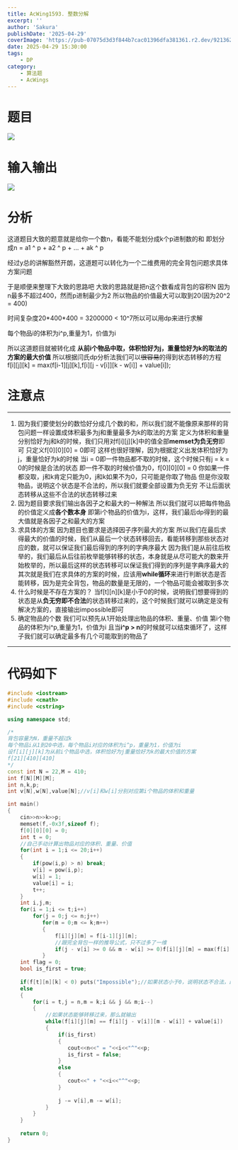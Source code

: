 ```yaml
---
title: AcWing1593. 整数分解
excerpt: ''
author: 'Sakura'
publishDate: '2025-04-29'
coverImage: 'https://pub-07075d3d3f844b7cac01396dfa381361.r2.dev/92136247_p0_master1200.jpg'
date: 2025-04-29 15:30:00
tags:
    - DP
category:
    - 算法题
    - AcWings
---
```

# 题目

![](http://www.hzqsns.com/wp-content/uploads/2024/06/1.png)

# 输入输出

![](http://www.hzqsns.com/wp-content/uploads/2024/06/2-1.png)

# 分析

这道题目大致的题意就是给你一个数n，看能不能划分成k个p进制数的和
即划分成n = a1 ^ p + a2 ^ p + ... + ak ^ p

经过y总的讲解豁然开朗，这道题可以转化为一个二维费用的完全背包问题求具体方案问题

于是顺便来整理下大致的思路吧
大致的思路就是把n这个数看成背包的容积N
因为n最多不超过400，然而p进制最少为2
所以物品的价值最大可以取到20(因为20^2 = 400)

时间复杂度20\*400\*400 = 3200000 < 10^7所以可以用dp来进行求解

每个物品i的体积为i^p,重量为1，价值为i

所以这道题目就被转化成
**从前i个物品中取，体积恰好为j，重量恰好为k的取法的方案的最大价值**
所以根据闫氏dp分析法我们可以~~很容易~~的得到状态转移的方程
f\[i]\[j][k] = max(f\[i-1]\[j][k],f\[i]\[j - v\[i]][k - w\[i]] + value[i]);

# 注意点

---

1. 因为我们要使划分的数恰好分成几个数的和，所以我们就不能像原来那样的背包问题一样设置成体积最多为j和重量最多为k的取法的方案
   定义为体积和重量分别恰好为j和k的时候，我们只用对f[i][j][k]中的值全部**memset为负无穷**即可
   只定义f\[0]\[0][0] = 0即可
   这样也很好理解，因为根据定义出发体积恰好为j，重量恰好为k的时候
   当i = 0即一件物品都不取的时候，这个时候只有j = k = 0的时候是合法的状态
   即一件不取的时候价值为0，f\[0]\[0][0] = 0
   你如果一件都没取，j和k肯定只能为0，j和k如果不为0，只可能是你取了物品
   但是你没取物品，说明这个状态是不合法的，所以我们就要全部设置为负无穷
   不让后面状态转移从这些不合法的状态转移过来
2. 因为题目要求我们输出各因子之和最大的一种解法
   所以我们就可以把每件物品的价值定义成**各个数本身**
   即第i个物品的价值为i，这样，我们最后dp得到的最大值就是各因子之和最大的方案
3. 求具体的方案
   因为题目也要求是选择因子序列最大的方案
   所以我们在最后求得最大的价值的时候，我们从最后一个状态转移回去，看能转移到那些状态对应的数，就可以保证我们最后得到的序列的字典序最大
   因为我们是从前往后枚举的，我们最后从后往前枚举能够转移的状态，本身就是从尽可能大的数来开始枚举的，所以最后这样的状态转移可以保证我们得到的序列是字典序最大的
   其次就是我们在求具体的方案的时候，应该用**while循环**来进行判断状态是否能转移，因为是完全背包，物品的数量是无限的，一个物品可能会被取到多次
4. 什么时候是不存在方案的？
   当f\[t]\[n][k]是小于0的时候，说明我们想要得到的状态是从**负无穷即不合法**的状态转移过来的，这个时候我们就可以确定是没有解决方案的，直接输出impossible即可
5. 确定物品的个数
   我们可以预先从1开始处理出物品的体积、重量、价值
   第i个物品的体积为i^p,重量为1，价值为i
   且当**i^p > n**的时候就可以结束循环了，这样子我们就可以确定最多有几个可能取到的物品了

---

# 代码如下

```C++
#include <iostream>
#include <cmath>
#include <cstring>

using namespace std;

/*
背包容量为N，重量不超过k
每个物品i从1到20中选，每个物品i对应的体积为i^p，重量为1，价值为i
设f[i][j][k]为从前i个物品中选，体积恰好为j重量恰好为k的最大价值的方案
f[21][410][410]
*/
const int N = 22,M = 410;
int f[N][M][M];
int n,k,p;
int v[N],w[N],value[N];//v[i]和w[i]分别对应第i个物品的体积和重量

int main()
{
    cin>>n>>k>>p;
    memset(f,-0x3f,sizeof f);
    f[0][0][0] = 0;
    int t = 0;
    //自己手动计算出物品对应的体积、重量、价值
    for(int i = 1;i <= 20;i++)
    {
        if(pow(i,p) > n) break;
        v[i] = pow(i,p);
        w[i] = 1;
        value[i] = i;
        t++;
    }
    int i,j,m;
    for(i = 1;i <= t;i++)
        for(j = 0;j <= n;j++)
           for(m = 0;m <= k;m++)
           {
               f[i][j][m] = f[i-1][j][m];
               //跟完全背包一样的推导公式，只不过多了一维
               if(j - v[i] >= 0 && m - w[i] >= 0)f[i][j][m] = max(f[i][j][m],f[i][j - v[i]][m - w[i]] + value[i]);
           }
    int flag = 0;
    bool is_first = true;
  
    if(f[t][n][k] < 0) puts("Impossible");//如果状态小于0，说明状态不合法，即没有能够成立的方案
    else
    {
        for(i = t,j = n,m = k;i && j && m;i--)
        {
            //如果状态能够转移过来，那么就输出
            while(f[i][j][m] == f[i][j - v[i]][m - w[i]] + value[i])
            {
                if(is_first)
                {
                   cout<<n<<" = "<<i<<"^"<<p;
                   is_first = false;
                }
                else
                {
                   cout<<" + "<<i<<"^"<<p; 
                }
          
                j -= v[i],m -= w[i];
            }
        }
    }
  
    return 0;
}
```
